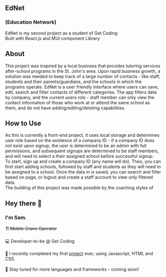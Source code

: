 

<h2>EdNet</h2>
<h3>(Education Network)</h3>
<P>EdNet is my second project as a student of Get Coding
<br>Built with React.js and MUI component Library<br></p>
<h2>About</h2>
<p>
  This project was inspired by a local business that provides tutoring services after-school programs in the St. John's area. Upon rapid business growth, a solution was needed to keep track of a large number of contacts - like staff, students and their parents/guardians, and the schools in which the programs operate. EdNet is a user friendly interface where users can save, edit, search and filter contacts of different categories. The app filters data by company, and the current users role - staff member can only view the contact information of those who work at or attend the same school as them, and do not have adding/editing/deleting capabilities. </p>
  <h2>How to Use</h2>
 <p> As this is currently a front-end project, it uses local storage and determines user role based on the existence of a company ID - if a company ID does not exist upon signup, the user is determined to be an admin with full permissions, and subsequent signups are determined to be staff members, and will need to select a their assigned school before successful signup. 
<br>To start, sign up and create a company ID (any name will do). Then, you can first start adding schools, followed by staff and students as they will need to be assigned to a school. Once the data in is saved, you can search and filter based on page, or logout and create a staff account to view only filtered data.<br>
The building of this project was made possible by the coaching styles of </p>



<h2>Hey there 👋</h2>
<h3>I'm Sam.</h3>
<P> 🏗️<s>Mobile Crane Operator</s><br>  
<br>💻 Developer-to-be @ Get Coding<br>
<br>👶 I recently completed my first <a href="https://samtessier.github.io/Maintenance-Planner/">project</a> ever, using Javascript, HTML and CSS. <br>
<br>📖 Stay tuned for more languages and frameworks - coming soon!</p>
